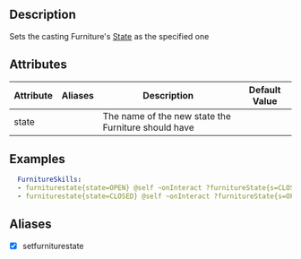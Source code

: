 ## Description
Sets the casting Furniture's [State](/Furniture#furniture-states) as the specified one

## Attributes
| Attribute      | Aliases     | Description                                             | Default Value |
|----------------|-------------|---------------------------------------------------------|---------------|
| state          |             | The name of the new state the Furniture should have     |               |

## Examples
```yaml
  FurnitureSkills:
  - furniturestate{state=OPEN} @self ~onInteract ?furnitureState{s=CLOSED}
  - furniturestate{state=CLOSED} @self ~onInteract ?furnitureState{s=OPEN}
```

## Aliases
- [x] setfurniturestate
